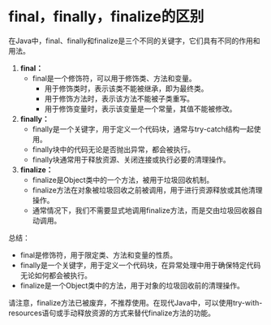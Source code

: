 # final，finally，finalize的区别

在Java中，final、finally和finalize是三个不同的关键字，它们具有不同的作用和用法。

1. **final：**
    - final是一个修饰符，可以用于修饰类、方法和变量。
        - 用于修饰类时，表示该类不能被继承，即为最终类。
        - 用于修饰方法时，表示该方法不能被子类重写。
        - 用于修饰变量时，表示该变量是一个常量，其值不能被修改。
2. **finally：**
    - finally是一个关键字，用于定义一个代码块，通常与try-catch结构一起使用。
    - finally块中的代码无论是否抛出异常，都会被执行。
    - finally块通常用于释放资源、关闭连接或执行必要的清理操作。
3. **finalize：**
    - finalize是Object类中的一个方法，被用于垃圾回收机制。
    - finalize方法在对象被垃圾回收之前被调用，用于进行资源释放或其他清理操作。
    - 通常情况下，我们不需要显式地调用finalize方法，而是交由垃圾回收器自动调用。

总结：

- final是修饰符，用于限定类、方法和变量的性质。
- finally是一个关键字，用于定义一个代码块，在异常处理中用于确保特定代码无论如何都会被执行。
- finalize是一个Object类中的方法，用于对象的垃圾回收前的清理操作。

请注意，finalize方法已被废弃，不推荐使用。在现代Java中，可以使用try-with-resources语句或手动释放资源的方式来替代finalize方法的功能。
